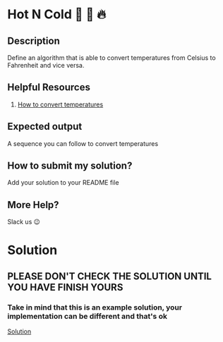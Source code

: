 # Hot N Cold 🤒 🧊 🔥 

## Description

Define an algorithm that is able to convert temperatures from Celsius to Fahrenheit and vice versa. 

## Helpful Resources

1. [How to convert temperatures](https://www.almanac.com/temperature-conversion-celsius-fahrenheit)

## Expected output

A sequence you can follow to convert temperatures

## How to submit my solution?

Add your solution to your README file

## More Help?

Slack us 😉

# Solution

## PLEASE DON'T CHECK THE SOLUTION UNTIL YOU HAVE FINISH YOURS

### Take in mind that this is an example solution, your implementation can be different and that's ok

[Solution](../sol)
